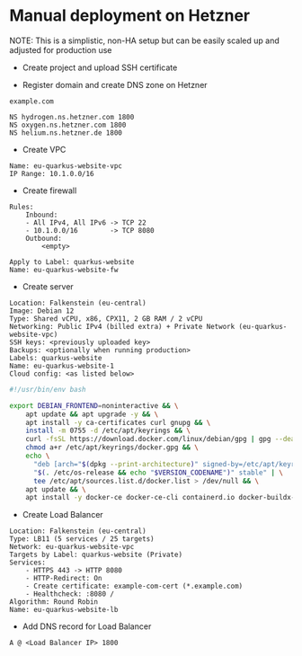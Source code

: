 # Manual deployment on Hetzner

NOTE: This is a simplistic, non-HA setup but can be easily scaled up and adjusted for production use

- Create project and upload SSH certificate

- Register domain and create DNS zone on Hetzner
```
example.com

NS hydrogen.ns.hetzner.com 1800
NS oxygen.ns.hetzner.com 1800
NS helium.ns.hetzner.de 1800
```

- Create VPC
```
Name: eu-quarkus-website-vpc
IP Range: 10.1.0.0/16
```

- Create firewall
```
Rules:
    Inbound:
    - All IPv4, All IPv6 -> TCP 22
    - 10.1.0.0/16        -> TCP 8080
    Outbound:
        <empty>

Apply to Label: quarkus-website
Name: eu-quarkus-website-fw
```

- Create server
```
Location: Falkenstein (eu-central)
Image: Debian 12
Type: Shared vCPU, x86, CPX11, 2 GB RAM / 2 vCPU
Networking: Public IPv4 (billed extra) + Private Network (eu-quarkus-website-vpc)
SSH keys: <previously uploaded key>
Backups: <optionally when running production>
Labels: quarkus-website
Name: eu-quarkus-website-1
Cloud config: <as listed below>
```

```sh
#!/usr/bin/env bash

export DEBIAN_FRONTEND=noninteractive && \
	apt update && apt upgrade -y && \
	apt install -y ca-certificates curl gnupg && \
	install -m 0755 -d /etc/apt/keyrings && \
	curl -fsSL https://download.docker.com/linux/debian/gpg | gpg --dearmor -o /etc/apt/keyrings/docker.gpg && \
	chmod a+r /etc/apt/keyrings/docker.gpg && \
	echo \
	  "deb [arch="$(dpkg --print-architecture)" signed-by=/etc/apt/keyrings/docker.gpg] https://download.docker.com/linux/debian \
	  "$(. /etc/os-release && echo "$VERSION_CODENAME")" stable" | \
	  tee /etc/apt/sources.list.d/docker.list > /dev/null && \
	apt update && \
	apt install -y docker-ce docker-ce-cli containerd.io docker-buildx-plugin docker-compose-plugin
```

- Create Load Balancer
```
Location: Falkenstein (eu-central)
Type: LB11 (5 services / 25 targets)
Network: eu-quarkus-website-vpc
Targets by Label: quarkus-website (Private)
Services:
    - HTTPS 443 -> HTTP 8080
    - HTTP-Redirect: On
    - Create certificate: example-com-cert (*.example.com)
    - Healthcheck: :8080 /
Algorithm: Round Robin
Name: eu-quarkus-website-lb
```

- Add DNS record for Load Balancer
```
A @ <Load Balancer IP> 1800
```
